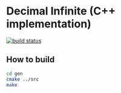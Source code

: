 # Decimal Infinite (C++ implementation)

[![build status](https://gitlab.inf.ethz.ch/gfourny/decimalinfinitecpp/badges/master/build.svg)](https://gitlab.inf.ethz.ch/gfourny/decimalinfinitecpp/commits/master)

## How to build
```bash
cd gen
cmake ../src
make
```
